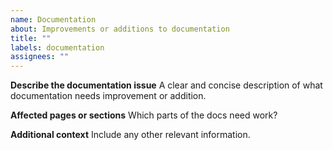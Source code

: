 ```yaml
---
name: Documentation
about: Improvements or additions to documentation
title: ""
labels: documentation
assignees: ""
---
```


**Describe the documentation issue**
A clear and concise description of what documentation needs improvement or addition.

**Affected pages or sections**
Which parts of the docs need work?

**Additional context**
Include any other relevant information.
